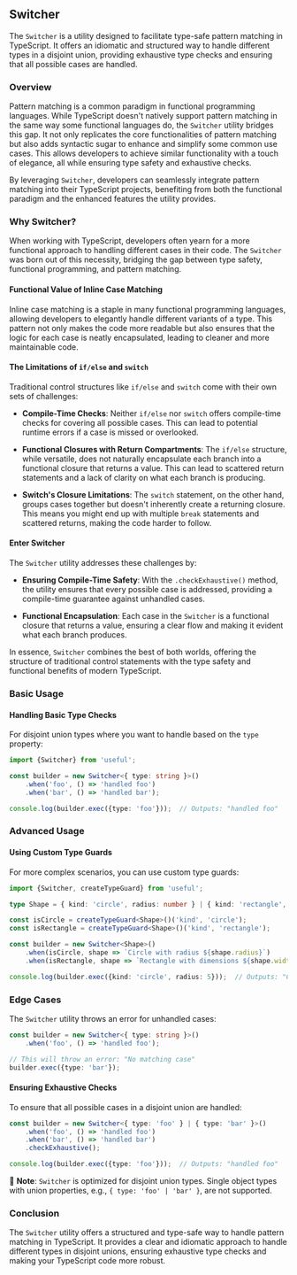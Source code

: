 ## Switcher

The `Switcher` is a utility designed to facilitate type-safe pattern matching in TypeScript. It offers an idiomatic and structured way to handle different types in a disjoint union, providing exhaustive type checks and ensuring that all possible cases are handled.

### Overview

Pattern matching is a common paradigm in functional programming languages. While TypeScript doesn't natively support pattern matching in the same way some functional languages do, the `Switcher` utility bridges this gap. It not only replicates the core functionalities of pattern matching but also adds syntactic sugar to enhance and simplify some common use cases. This allows developers to achieve similar functionality with a touch of elegance, all while ensuring type safety and exhaustive checks.

By leveraging `Switcher`, developers can seamlessly integrate pattern matching into their TypeScript projects, benefiting from both the functional paradigm and the enhanced features the utility provides.

### Why Switcher?

When working with TypeScript, developers often yearn for a more functional approach to handling different cases in their code. The `Switcher` was born out of this necessity, bridging the gap between type safety, functional programming, and pattern matching.

#### Functional Value of Inline Case Matching

Inline case matching is a staple in many functional programming languages, allowing developers to elegantly handle different variants of a type. This pattern not only makes the code more readable but also ensures that the logic for each case is neatly encapsulated, leading to cleaner and more maintainable code.

#### The Limitations of `if/else` and `switch`

Traditional control structures like `if/else` and `switch` come with their own sets of challenges:

- **Compile-Time Checks**: Neither `if/else` nor `switch` offers compile-time checks for covering all possible cases. This can lead to potential runtime errors if a case is missed or overlooked.

- **Functional Closures with Return Compartments**: The `if/else` structure, while versatile, does not naturally encapsulate each branch into a functional closure that returns a value. This can lead to scattered return statements and a lack of clarity on what each branch is producing.

- **Switch's Closure Limitations**: The `switch` statement, on the other hand, groups cases together but doesn't inherently create a returning closure. This means you might end up with multiple `break` statements and scattered returns, making the code harder to follow.

#### Enter Switcher

The `Switcher` utility addresses these challenges by:

- **Ensuring Compile-Time Safety**: With the `.checkExhaustive()` method, the utility ensures that every possible case is addressed, providing a compile-time guarantee against unhandled cases.

- **Functional Encapsulation**: Each case in the `Switcher` is a functional closure that returns a value, ensuring a clear flow and making it evident what each branch produces.

In essence, `Switcher` combines the best of both worlds, offering the structure of traditional control statements with the type safety and functional benefits of modern TypeScript.


### Basic Usage

#### Handling Basic Type Checks

For disjoint union types where you want to handle based on the `type` property:

```typescript
import {Switcher} from 'useful';

const builder = new Switcher<{ type: string }>()
    .when('foo', () => 'handled foo')
    .when('bar', () => 'handled bar');

console.log(builder.exec({type: 'foo'}));  // Outputs: "handled foo"
```

### Advanced Usage

#### Using Custom Type Guards

For more complex scenarios, you can use custom type guards:

```typescript
import {Switcher, createTypeGuard} from 'useful';

type Shape = { kind: 'circle', radius: number } | { kind: 'rectangle', width: number, height: number };

const isCircle = createTypeGuard<Shape>()('kind', 'circle');
const isRectangle = createTypeGuard<Shape>()('kind', 'rectangle');

const builder = new Switcher<Shape>()
    .when(isCircle, shape => `Circle with radius ${shape.radius}`)
    .when(isRectangle, shape => `Rectangle with dimensions ${shape.width}x${shape.height}`);

console.log(builder.exec({kind: 'circle', radius: 5}));  // Outputs: "Circle with radius 5"
```

### Edge Cases

The `Switcher` utility throws an error for unhandled cases:

```typescript
const builder = new Switcher<{ type: string }>()
    .when('foo', () => 'handled foo');

// This will throw an error: "No matching case"
builder.exec({type: 'bar'});
```

#### Ensuring Exhaustive Checks

To ensure that all possible cases in a disjoint union are handled:

```typescript
const builder = new Switcher<{ type: 'foo' } | { type: 'bar' }>()
    .when('foo', () => 'handled foo')
    .when('bar', () => 'handled bar')
    .checkExhaustive();

console.log(builder.exec({type: 'foo'}));  // Outputs: "handled foo"
```

🚫 **Note**: `Switcher` is optimized for disjoint union types. Single object types with union properties, e.g., `{ type: 'foo' | 'bar' }`, are not supported.

### Conclusion

The `Switcher` utility offers a structured and type-safe way to handle pattern matching in TypeScript. It provides a clear and idiomatic approach to handle different types in disjoint unions, ensuring exhaustive type checks and making your TypeScript code more robust.
